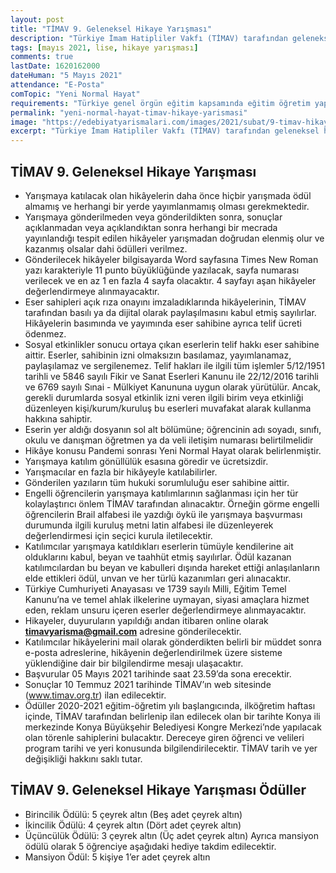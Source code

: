 ```yaml
---
layout: post
title: "TİMAV 9. Geleneksel Hikaye Yarışması"
description: "Türkiye İmam Hatipliler Vakfı (TİMAV) tarafından geleneksel hale getirilen hikâye yarışmalarının bu yıl dokuzuncusu düzenleniyor"
tags: [mayıs 2021, lise, hikaye yarışması]
comments: true
lastDate: 1620162000 
dateHuman: "5 Mayıs 2021"
attendance: "E-Posta"
comTopic: "Yeni Normal Hayat"
requirements: "Türkiye genel örgün eğitim kapsamında eğitim öğretim yapan Anadolu İmam Hatip Liseleri'nde öğrenim gören öğrenciler başvuru yapabilir. Yarışmaya Açıköğretim İHL'de okuyanlar katılamazlar"
permalink: "yeni-normal-hayat-timav-hikaye-yarismasi"
image: "https://edebiyatyarismalari.com/images/2021/subat/9-timav-hikaye-yarismasi.jpg"
excerpt: "Türkiye İmam Hatipliler Vakfı (TİMAV) tarafından geleneksel hale getirilen hikâye yarışmalarının bu yıl dokuzuncusu düzenleniyor"
---
```


## TİMAV 9. Geleneksel Hikaye Yarışması
- Yarışmaya katılacak olan hikâyelerin daha önce hiçbir yarışmada ödül almamış ve herhangi bir yerde yayımlanmamış olması gerekmektedir.
- Yarışmaya gönderilmeden veya gönderildikten sonra, sonuçlar açıklanmadan veya açıklandıktan sonra herhangi bir mecrada yayınlandığı tespit edilen hikâyeler yarışmadan doğrudan elenmiş olur ve kazanmış olsalar dahi ödülleri verilmez.
- Gönderilecek hikâyeler bilgisayarda Word sayfasına Times New Roman yazı karakteriyle 11 punto büyüklüğünde yazılacak, sayfa numarası verilecek ve en az 1 en fazla 4 sayfa olacaktır. 4 sayfayı aşan hikâyeler değerlendirmeye alınmayacaktır.
- Eser sahipleri açık rıza onayını imzaladıklarında hikâyelerinin, TİMAV tarafından basılı ya da dijital olarak paylaşılmasını kabul etmiş sayılırlar. Hikâyelerin basımında ve yayımında eser sahibine ayrıca telif ücreti ödenmez.
- Sosyal etkinlikler sonucu ortaya çıkan eserlerin telif hakkı eser sahibine aittir. Eserler, sahibinin izni olmaksızın basılamaz, yayımlanamaz, paylaşılamaz ve sergilenemez. Telif hakları ile ilgili tüm işlemler 5/12/1951 tarihli ve 5846 sayılı Fikir ve Sanat Eserleri Kanunu ile 22/12/2016 tarihli ve 6769 sayılı Sınai - Mülkiyet Kanununa uygun olarak yürütülür. Ancak, gerekli durumlarda sosyal etkinlik izni veren ilgili birim veya etkinliği düzenleyen kişi/kurum/kuruluş bu eserleri muvafakat alarak kullanma hakkına sahiptir.
- Eserin yer aldığı dosyanın sol alt bölümüne; öğrencinin adı soyadı, sınıfı, okulu ve danışman öğretmen ya da veli iletişim numarası belirtilmelidir
- Hikâye konusu Pandemi sonrası Yeni Normal Hayat olarak belirlenmiştir.
- Yarışmaya katılım gönüllülük esasına göredir ve ücretsizdir.
- Yarışmacılar en fazla bir hikâyeyle katılabilirler.
- Gönderilen yazıların tüm hukuki sorumluluğu eser sahibine aittir.
- Engelli öğrencilerin yarışmaya katılımlarının sağlanması için her tür kolaylaştırıcı önlem TİMAV tarafından alınacaktır. Örneğin görme engelli öğrencilerin Brail alfabesi ile yazdığı öykü ile yarışmaya başvurması durumunda ilgili kuruluş metni latin alfabesi ile düzenleyerek değerlendirmesi için seçici kurula iletilecektir.
- Katılımcılar yarışmaya katıldıkları eserlerin tümüyle kendilerine ait olduklarını kabul, beyan ve taahhüt etmiş sayılırlar. Ödül kazanan katılımcılardan bu beyan ve kabulleri dışında hareket ettiği anlaşılanların elde ettikleri ödül, unvan ve her türlü kazanımları geri alınacaktır.
- Türkiye Cumhuriyeti Anayasası ve 1739 sayılı Milli, Eğitim Temel Kanunu’na ve temel ahlak ilkelerine uymayan, siyasi amaçlara hizmet eden, reklam unsuru içeren eserler değerlendirmeye alınmayacaktır.
- Hikayeler, duyuruların yapıldığı andan itibaren online olarak **timavyarisma@gmail.com** adresine gönderilecektir.
- Katılımcılar hikâyelerini mail olarak gönderdikten belirli bir müddet sonra e-posta adreslerine, hikâyenin değerlendirilmek üzere sisteme yüklendiğine dair bir bilgilendirme mesajı ulaşacaktır.
- Başvurular 05 Mayıs 2021 tarihinde saat 23.59’da sona erecektir.
- Sonuçlar 10 Temmuz 2021 tarihinde TİMAV’ın web sitesinde (www.timav.org.tr) ilan edilecektir.
- Ödüller 2020-2021 eğitim-öğretim yılı başlangıcında, ilköğretim haftası içinde, TİMAV tarafından belirlenip ilan edilecek olan bir tarihte Konya ili merkezinde Konya Büyükşehir Belediyesi Kongre Merkezi’nde yapılacak olan törenle sahiplerini bulacaktır. Dereceye giren öğrenci ve velileri program tarihi ve yeri konusunda bilgilendirilecektir. TİMAV tarih ve yer değişikliği hakkını saklı tutar.

## TİMAV 9. Geleneksel Hikaye Yarışması Ödüller
- Birincilik Ödülü: 5 çeyrek altın (Beş adet çeyrek altın)
- İkincilik Ödülü: 4 çeyrek altın (Dört adet çeyrek altın)
- Üçüncülük Ödülü: 3 çeyrek altın (Üç adet çeyrek altın)
Ayrıca mansiyon ödülü olarak 5 öğrenciye aşağıdaki hediye takdim edilecektir.
- Mansiyon Ödül: 5 kişiye 1’er adet çeyrek altın
